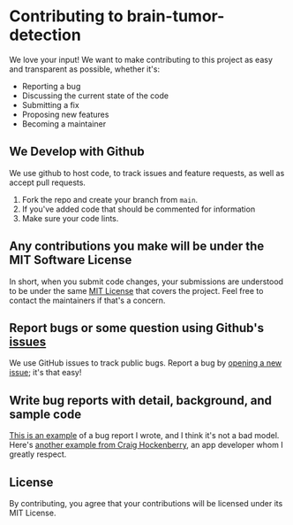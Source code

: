 # Contributing to brain-tumor-detection
We love your input! We want to make contributing to this project as easy and transparent as possible, whether it's:

- Reporting a bug
- Discussing the current state of the code
- Submitting a fix
- Proposing new features
- Becoming a maintainer

## We Develop with Github
We use github to host code, to track issues and feature requests, as well as accept pull requests.

1. Fork the repo and create your branch from `main`.
2. If you've added code that should be commented for information
3. Make sure your code lints.

## Any contributions you make will be under the MIT Software License
In short, when you submit code changes, your submissions are understood to be under the same [MIT License](http://choosealicense.com/licenses/mit/) that covers the project. Feel free to contact the maintainers if that's a concern.

## Report bugs or some question using Github's [issues](https://github.com/slowy07/brain-tumor-detection/issues)
We use GitHub issues to track public bugs. Report a bug by [opening a new issue](https://github.com/slowy07/brain-tumor-detection/issues/new); it's that easy!

## Write bug reports with detail, background, and sample code
[This is an example](http://stackoverflow.com/q/12488905/180626) of a bug report I wrote, and I think it's not a bad model. Here's [another example from Craig Hockenberry](http://www.openradar.me/11905408), an app developer whom I greatly respect.

## License
By contributing, you agree that your contributions will be licensed under its MIT License.
